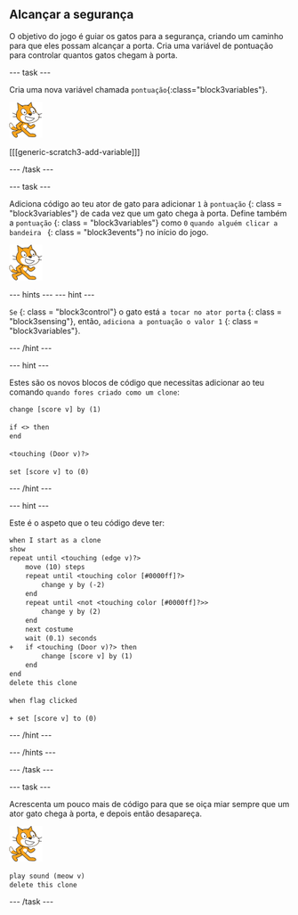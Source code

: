 ## Alcançar a segurança

O objetivo do jogo é guiar os gatos para a segurança, criando um caminho para que eles possam alcançar a porta. Cria uma variável de pontuação para controlar quantos gatos chegam à porta.

\--- task \---

Cria uma nova variável chamada `pontuação`{:class="block3variables"}.

![Ator gato](images/cat-sprite.png)

[[[generic-scratch3-add-variable]]]

\--- /task \---

\--- task \---

Adiciona código ao teu ator de gato para adicionar ` 1 ` à `pontuação` {: class = "block3variables"} de cada vez que um gato chega à porta. Define também a `pontuação` {: class = "block3variables"} como ` 0 ` `quando alguém clicar a bandeira ` {: class = "block3events"} no início do jogo.

![Ator gato](images/cat-sprite.png)

\--- hints \--- \--- hint \---

` Se ` {: class = "block3control"} o gato está ` a tocar no ator porta ` {: class = "block3sensing"}, então, ` adiciona a pontuação o valor 1 ` {: class = "block3variables"}.

\--- /hint \---

\--- hint \---

Estes são os novos blocos de código que necessitas adicionar ao teu comando ` quando fores criado como um clone `:

```blocks3
change [score v] by (1)

if <> then
end

<touching (Door v)?>

set [score v] to (0)
```

\--- /hint \---

\--- hint \---

Este é o aspeto que o teu código deve ter:

```blocks3
when I start as a clone
show
repeat until <touching (edge v)?>
    move (10) steps
    repeat until <touching color [#0000ff]?>
        change y by (-2)
    end
    repeat until <not <touching color [#0000ff]?>>
        change y by (2)
    end
    next costume
    wait (0.1) seconds
+   if <touching (Door v)?> then
        change [score v] by (1)
    end
end
delete this clone

when flag clicked

+ set [score v] to (0)
```

\--- /hint \---

\--- /hints \---

\--- /task \---

\--- task \---

Acrescenta um pouco mais de código para que se oiça miar sempre que um ator gato chega à porta, e depois então desapareça.

![Ator gato](images/cat-sprite.png)

```blocks3
play sound (meow v)
delete this clone
```

\--- /task \---